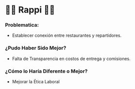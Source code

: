 # 🚴‍♂️ Rappi 🛵💨

### Problematica:

- Establecer conexión entre restaurantes y repartidores.

### ¿Pudo Haber Sido Mejor?

- Falta de Transparencia en costos de entrega y comisiones.

### ¿Cómo lo Haría Diferente o Mejor?

- Mejorar la Ética Laboral
